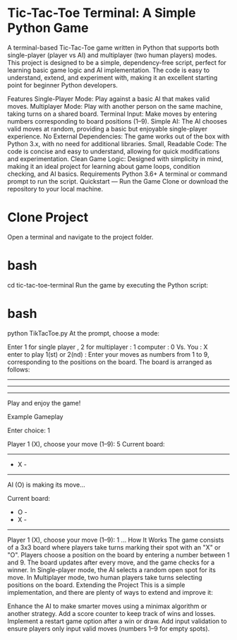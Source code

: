# Tic-Tac-Toe Terminal: A Simple Python Game

A terminal-based Tic-Tac-Toe game written in Python that supports both single-player (player vs AI) and multiplayer (two human players) modes. This project is designed to be a simple, dependency-free script, perfect for learning basic game logic and AI implementation. The code is easy to understand, extend, and experiment with, making it an excellent starting point for beginner Python developers.

Features
Single-Player Mode: Play against a basic AI that makes valid moves.
Multiplayer Mode: Play with another person on the same machine, taking turns on a shared board.
Terminal Input: Make moves by entering numbers corresponding to board positions (1–9).
Simple AI: The AI chooses valid moves at random, providing a basic but enjoyable single-player experience.
No External Dependencies: The game works out of the box with Python 3.x, with no need for additional libraries.
Small, Readable Code: The code is concise and easy to understand, allowing for quick modifications and experimentation.
Clean Game Logic: Designed with simplicity in mind, making it an ideal project for learning about game loops, condition checking, and AI basics.
Requirements
Python 3.6+
A terminal or command prompt to run the script.
Quickstart — Run the Game
Clone or download the repository to your local machine.

# Clone Project
Open a terminal and navigate to the project folder.

# bash
cd tic-tac-toe-terminal
Run the game by executing the Python script:

# bash
python TikTacToe.py
At the prompt, choose a mode:

Enter 1 for single player , 2 for multiplayer : 1
computer : 0 Vs. You : X       
enter to play 1(st) or 2(nd) :
Enter your moves as numbers from 1 to 9, corresponding to the positions on the board. The board is arranged as follows:
-  -  -  
-  -  -  
-  -  - 
Play and enjoy the game!

Example Gameplay

Enter choice: 1

Player 1 (X), choose your move (1–9): 5
Current board:
-  -  -  
-  X  -  
-  -  -

AI (O) is making its move...

Current board:
-  O  -  
-  X  -  
-  -  -

Player 1 (X), choose your move (1–9): 1
...
How It Works
The game consists of a 3x3 board where players take turns marking their spot with an "X" or "O".
Players choose a position on the board by entering a number between 1 and 9. The board updates after every move, and the game checks for a winner.
In Single-player mode, the AI selects a random open spot for its move.
In Multiplayer mode, two human players take turns selecting positions on the board.
Extending the Project
This is a simple implementation, and there are plenty of ways to extend and improve it:

Enhance the AI to make smarter moves using a minimax algorithm or another strategy.
Add a score counter to keep track of wins and losses.
Implement a restart game option after a win or draw.
Add input validation to ensure players only input valid moves (numbers 1–9 for empty spots).
